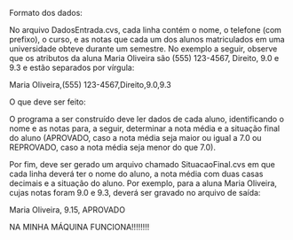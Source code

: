 Formato dos dados:

No arquivo DadosEntrada.cvs, cada linha contém o nome, o telefone (com prefixo), o curso, e as notas que cada um dos alunos matriculados em uma universidade obteve durante um semestre. 
No exemplo a seguir, observe que os atributos da aluna Maria Oliveira são (555) 123-4567, Direito, 9.0 e 9.3 e estão separados por vírgula:

Maria Oliveira,(555) 123-4567,Direito,9.0,9.3



O que deve ser feito:

O programa a ser construído deve ler dados de cada aluno, identificando o nome e as notas para, a seguir, 
determinar a nota média e a situação final do aluno (APROVADO, caso a nota média seja maior ou igual a 7.0 ou REPROVADO, 
caso a nota média seja menor do que 7.0). 

Por fim, deve ser gerado um arquivo chamado SituacaoFinal.cvs em que cada linha deverá ter o nome do aluno, a nota média 
com duas casas decimais e a situação do aluno. Por exemplo, para a aluna Maria Oliveira, cujas notas foram 9.0 e 9.3, 
deverá ser gravado no arquivo de saída:

Maria Oliveira, 9.15, APROVADO

NA MINHA MÁQUINA FUNCIONA!!!!!!!!
